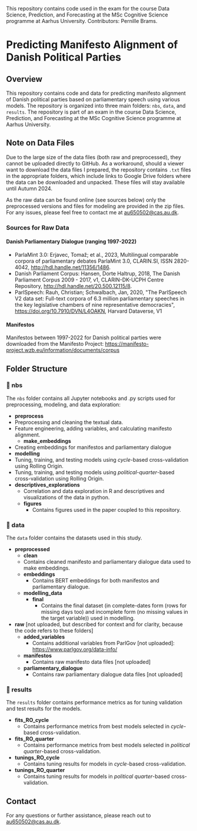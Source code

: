 This repository contains code used in the exam for the course Data Science, Prediction, and Forecasting at the MSc Cognitive Science programme at Aarhus University. Contributors: Pernille Brams.

# Predicting Manifesto Alignment of Danish Political Parties

## Overview

This repository contains code and data for predicting manifesto alignment of Danish political parties based on parliamentary speech using various models. The repository is organized into three main folders: `nbs`, `data`, and `results`. The repository is part of an exam in the course Data Science, Prediction, and Forecasting at the MSc Cognitive Science programme at Aarhus University.

## Note on Data Files

Due to the large size of the data files (both raw and preprocessed), they cannot be uploaded directly to GitHub. As a workaround, should a viewer want to download the data files I prepared, the repository contains `.txt` files in the appropriate folders, which include links to Google Drive folders where the data can be downloaded and unpacked. These files will stay available until Autumn 2024.

As the raw data can be found online (see sources below) only the preprocessed versions and files for modeling are provided in the zip files. For any issues, please feel free to contact me at [au650502@cas.au.dk](mailto:au650502@cas.au.dk).

### Sources for Raw Data
#### Danish Parliamentary Dialogue (ranging 1997-2022)

* ParlaMint 3.0: Erjavec, Tomaž; et al., 2023, Multilingual comparable corpora of parliamentary debates ParlaMint 3.0, CLARIN.SI, ISSN 2820-4042, http://hdl.handle.net/11356/1486.
* Danish Parliament Corpus: Hansen, Dorte Haltrup, 2018, The Danish Parliament Corpus 2009 - 2017, v1, CLARIN-DK-UCPH Centre Repository, http://hdl.handle.net/20.500.12115/8.
* ParlSpeech: Rauh, Christian; Schwalbach, Jan, 2020, "The ParlSpeech V2 data set: Full-text corpora of 6.3 million parliamentary speeches in the key legislative chambers of nine representative democracies", https://doi.org/10.7910/DVN/L4OAKN, Harvard Dataverse, V1

#### Manifestos

Manifestos between 1997-2022 for Danish political parties were downloaded from the Manifesto Project: https://manifesto-project.wzb.eu/information/documents/corpus

## Folder Structure

### 📂 nbs
The `nbs` folder contains all Jupyter notebooks and .py scripts used for preprocessing, modeling, and data exploration:

- **preprocess**
- Preprocessing and cleaning the textual data.
- Feature engineering, adding variables, and calculating manifesto alignment.
  - **make_embeddings**
- Creating embeddings for manifestos and parliamentary dialogue
- **modelling**
- Tuning, training, and testing models using *cycle*-based cross-validation using Rolling Origin.
- Tuning, training, and testing models using *political-quarter*-based cross-validation using Rolling Origin.
- **descriptives_explorations**
  - Correlation and data exploration in R and descriptives and visualizations of the data in python.
  - **figures**
    - Contains figures used in the paper coupled to this repository.

### 📂 data
The `data` folder contains the datasets used in this study. 

- **preprocessed**
  - **clean**
  - Contains cleaned manifesto and parliamentary dialogue data used to make embeddings.
  - **embeddings**
    - Contains BERT embeddings for both manifestos and parliamentary dialogue.
  - **modelling_data**
    - **final**
      - Contains the final dataset (in complete-dates form (rows for missing days too) and incomplete form (no missing values in the target variable)) used in modelling.
- **raw** [not uploaded, but described for context and for clarity, because the code refers to these folders]
  - **added_variables**
    - Contains additional variables from ParlGov [not uploaded]: https://www.parlgov.org/data-info/
  - **manifestos**
    - Contains raw manifesto data files [not uploaded]
  - **parliamentary_dialogue**
    - Contains raw parliamentary dialogue data files [not uploaded]

### 📂 results
The `results` folder contains performance metrics as for tuning validation and test results for the models.

- **fits_RO_cycle**
  - Contains performance metrics from best models selected in *cycle*-based cross-validation.
- **fits_RO_quarter**
  - Contains performance metrics from best models selected in *political quarter*-based cross-validation.
- **tunings_RO_cycle**
  - Contains tuning results for models in *cycle*-based cross-validation.
- **tunings_RO_quarter**
  - Contains tuning results for models in *political quarter*-based cross-validation.

## Contact

For any questions or further assistance, please reach out to [au650502@cas.au.dk](mailto:au650502@cas.au.dk).